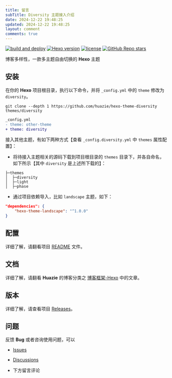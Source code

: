 ```yaml
---
title: 留言
subTitle: Diversity 主题接入介绍
date: 2024-12-22 19:48:25
updated: 2024-12-22 19:48:25
layout: comment
comments: true
---
```


[![build and deploy](https://img.shields.io/github/actions/workflow/status/huazie/huazie.github.io/pages.yml?branch=main&label=build%20and%20deploy&logo=github)](https://github.com/huazie/huazie.github.io/actions/workflows/pages.yml) [![Hexo version](https://img.shields.io/badge/hexo-%3E=5.3.0-blue?style=flat&logo=hexo)](https://hexo.io) [![license](https://img.shields.io/badge/license-MIT-orange)](https://github.com/huazie/hexo-theme-diversity/blob/main/LICENSE) [![GitHub Repo stars](https://img.shields.io/github/stars/huazie/hexo-theme-diversity?style=flat)](https://github.com/huazie/hexo-theme-diversity/stargazers)

博客多样性，一款多主题自由切换的 **Hexo** 主题

## 安装

在你的 **Hexo** 项目根目录，执行以下命令，并将 `_config.yml` 中的 `theme` 修改为 `diversity`。

```
git clone --depth 1 https://github.com/huazie/hexo-theme-diversity themes/diversity
```

``` diff
_config.yml
- theme: other-theme
+ theme: diversity
```

接入其他主题，有如下两种方式【查看 `_config.diversity.yml` 中 `themes` 属性配置】：

- 将待接入主题相关的源码下载到项目根目录的 `themes` 目录下，并各自命名，如下所示【其中 `diversity` 是上述所下载的】：
```text
├─themes
│  ├─diversity
│  ├─light
│  ├─phase
```

- 通过项目依赖导入，比如 `landscape` 主题，如下：
```json
"dependencies": {
    "hexo-theme-landscape": "^1.0.0"
}
```

## 配置

详细了解，请翻看项目 [README](https://github.com/huazie/hexo-theme-diversity/blob/main/README.md) 文件。

## 文档

详细了解，请翻看 **Huazie** 的博客分类之 [博客框架-Hexo](../../diversity/blog/?path=/categories/%E5%8D%9A%E5%AE%A2%E6%A1%86%E6%9E%B6-Hexo/) 中的文章。 

## 版本

详细了解，请查看项目 [Releases](https://github.com/huazie/hexo-theme-diversity/releases)。

## 问题

反馈 **Bug** 或者咨询使用问题，可以

- [Issues](https://github.com/huazie/hexo-theme-diversity/issues)

- [Discussions](https://github.com/huazie/hexo-theme-diversity/discussions)

- 下方留言评论

